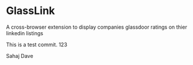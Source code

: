 # GlassLink

A cross-browser extension to display companies glassdoor ratings on thier linkedin listings

This is a test commit.
123

Sahaj Dave
